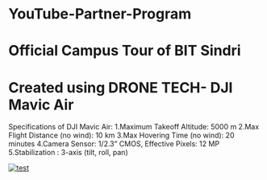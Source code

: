 # YouTube-Partner-Program

# Official Campus Tour of BIT Sindri
# Created using DRONE TECH- DJI Mavic Air
Specifications of DJI Mavic Air:
1.Maximum Takeoff Altitude: 5000 m
2.Max Flight Distance (no wind):	10 km
3.Max Hovering Time (no wind):	20 minutes
4.Camera Sensor:	1/2.3” CMOS, Effective Pixels: 12 MP
5.Stabilization	: 3-axis (tilt, roll, pan)

[![test](https://img.youtube.com/vi/7wQ9V7mBY0o/0.jpg)](https://www.youtube.com/channel/UCAJDxZ9XUbcc8e866VvQmRQ)

